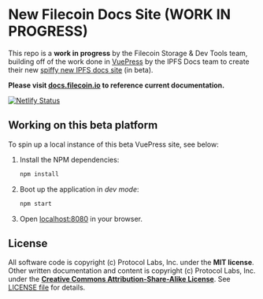 # New Filecoin Docs Site (WORK IN PROGRESS)

This repo is a **work in progress** by the Filecoin Storage & Dev Tools team, building off of the work done in [VuePress](https://github.com/vuejs/vuepress) by the IPFS Docs team to create their new [spiffy new IPFS docs site](https://docs-beta.ipfs.io/) (in beta).

**Please visit [docs.filecoin.io](https://docs.filecoin.io/) to reference current documentation.**

[![Netlify Status](https://api.netlify.com/api/v1/badges/b3586cdd-c0e3-404c-b451-875025e0e990/deploy-status)](https://app.netlify.com/sites/filecoin-docs/deploys)

## Working on this beta platform

To spin up a local instance of this beta VuePress site, see below:

1. Install the NPM dependencies:

    ```bash
    npm install
    ```

2. Boot up the application in _dev mode_:

    ```bash
    npm start
    ```

3. Open [localhost:8080](http://localhost:8080) in your browser.


## License

All software code is copyright (c) Protocol Labs, Inc. under the **MIT license**. Other written documentation and content is copyright (c) Protocol Labs, Inc. under the [**Creative Commons Attribution-Share-Alike License**](https://creativecommons.org/licenses/by/4.0/). See [LICENSE file](./LICENSE.md) for details.
